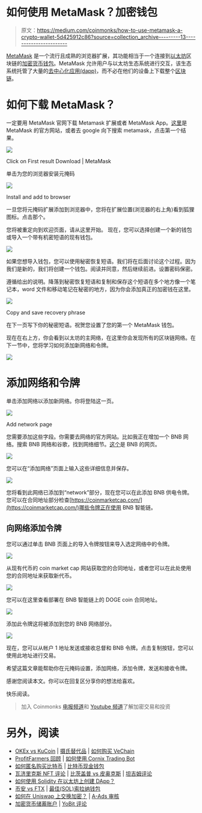 # 如何使用 MetaMask？加密钱包

> 原文：<https://medium.com/coinmonks/how-to-use-metamask-a-crypto-wallet-5d425912c86?source=collection_archive---------13----------------------->

[MetaMask](https://metamask.io/) 是一个流行且成熟的浏览器扩展，其功能相当于一个连接到[以太坊](https://coinmarketcap.com/currencies/ethereum/)区块链的[加密货币钱包](https://coinmarketcap.com/alexandria/glossary/hot-wallet)。MetaMask 允许用户与以太坊生态系统进行交互，该生态系统托管了大量的[去中心化应用(dapp)](https://coinmarketcap.com/alexandria/glossary/decentralized-applications-dapps)，而不必在他们的设备上下载整个[区块链](https://coinmarketcap.com/alexandria/glossary/blockchain)。

# **如何下载 MetaMask？**

一定要用 MetaMask 官网下载 Metamask 扩展或者 MetaMask App。[这里](https://metamask.io/)是 MetaMask 的官方网站，或者去 google 向下搜索 metamask，点击第一个结果。

![](img/2ff7abe8951f06f40d74ddb8eca2595d.png)

Click on First result Download | MetaMask

单击为您的浏览器安装元掩码

![](img/88e03322a10ba8178762cf6efefb4419.png)

Install and add to browser

一旦您将元掩码扩展添加到浏览器中，您将在扩展位置(浏览器的右上角)看到狐狸图标。点击那个。

您将被重定向到欢迎页面，请从这里开始。
现在，您可以选择创建一个新的钱包或导入一个带有机密短语的现有钱包。

![](img/2d1b331278e10192e7cb7e9d6e4d6993.png)

如果您想导入钱包，您可以使用秘密恢复短语。我们将在后面讨论这个过程。因为我们是新的，我们将创建一个钱包。阅读并同意，然后继续前进。设置密码保密。

遵循给出的说明。降落到秘密恢复短语和复制和保存这个短语在多个地方像一个笔记本，word 文件和移动笔记在秘密的地方，因为你会添加真正的加密钱在这里。

![](img/d26061551110cf7085f9cbc31b4c2d77.png)

Copy and save recovery phrase

在下一页写下你的秘密短语。祝贺您设置了您的第一个 MetaMask 钱包。

现在在右上方，你会看到以太坊的主网络，在这里你会发现所有的区块链网络。在下一节中，您将学习如何添加新网络和令牌。

![](img/7336b4cf9cb86490afc18b0046490cfd.png)

# 添加网络和令牌

单击添加网络以添加新网络。你将登陆这一页。

![](img/7fc970be1977f0265cbb50f3533f4f5c.png)

Add network page

您需要添加这些字段。你需要去网络的官方网站。比如我正在增加一个 BNB 网络。搜索 BNB 网络和谷歌，找到网络细节。[这个](https://academy.binance.com/en/articles/connecting-metamask-to-binance-smart-chain)是 BNB 的网页。

![](img/2ae98465878a5e62b6c37208c4cadc7d.png)

您可以在“添加网络”页面上输入这些详细信息并保存。

![](img/48e4a149e6cdc757ab5c9828065869bd.png)

您将看到此网络已添加到“network”部分，现在您可以在此添加 BNB 供电令牌。您可以在合同地址部分检查[https://coinmarketcap.com/](https://coinmarketcap.com/)哪些令牌正在使用 BNB 智能链。

## 向网络添加令牌

您可以通过单击 BNB 页面上的导入令牌按钮来导入选定网络中的令牌。

![](img/6a37995ab6d7db9c98dfe41f5498f91f.png)

从现有代币的 coin market cap 网站获取您的合同地址，或者您可以在此处使用您的合同地址来获取新代币。

![](img/7ba1ff3121fd2ce17432db65eaad26c4.png)

您可以在这里查看部署在 BNB 智能链上的 DOGE coin 合同地址。

![](img/e1c3b5ddf433bc80fc9dd43a896cf74e.png)

添加此令牌这将被添加到您的 BNB 网络部分。

![](img/f29d1839401c76d1b31f48f34adc1e5c.png)

现在，您可以从帐户 1 地址发送或接收总督和 BNB 令牌。点击复制按钮，您可以使用此地址进行交易。

希望这篇文章能帮助你在元掩码设置，添加网络，添加令牌，发送和接收令牌。

感谢您阅读本文。你可以在回复区分享你的想法给喜欢。

快乐阅读。

> 加入 Coinmonks [电报频道](https://t.me/coincodecap)和 [Youtube 频道](https://www.youtube.com/c/coinmonks/videos)了解加密交易和投资

# 另外，阅读

*   [OKEx vs KuCoin](https://coincodecap.com/okex-kucoin) | [摄氏替代品](https://coincodecap.com/celsius-alternatives) | [如何购买 VeChain](https://coincodecap.com/buy-vechain)
*   [ProfitFarmers 回顾](https://coincodecap.com/profitfarmers-review) | [如何使用 Cornix Trading Bot](https://coincodecap.com/cornix-trading-bot)
*   [如何匿名购买比特币](https://coincodecap.com/buy-bitcoin-anonymously) | [比特币现金钱包](https://coincodecap.com/bitcoin-cash-wallets)
*   [瓦济里克斯 NFT 评论](https://coincodecap.com/wazirx-nft-review) | [比茨盖普 vs 皮奥克斯](https://coincodecap.com/bitsgap-vs-pionex) | [坦吉姆评论](https://coincodecap.com/tangem-wallet-review)
*   [如何使用 Solidity 在以太坊上创建 DApp？](https://coincodecap.com/create-a-dapp-on-ethereum-using-solidity)
*   [币安 vs FTX](https://coincodecap.com/binance-vs-ftx) | [最佳(SOL)索拉纳钱包](https://coincodecap.com/solana-wallets)
*   [如何在 Uniswap 上交换加密？](https://coincodecap.com/swap-crypto-on-uniswap) | [A-Ads 审核](https://coincodecap.com/a-ads-review)
*   [加密货币储蓄账户](/coinmonks/cryptocurrency-savings-accounts-be3bc0feffbf) | [YoBit 评论](/coinmonks/yobit-review-175464162c62)